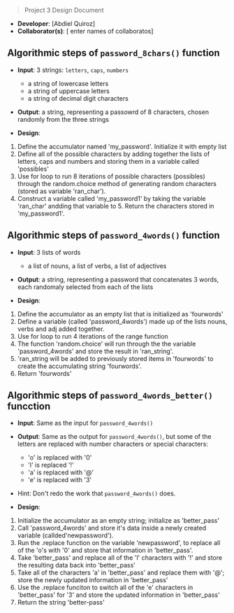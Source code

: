 > Project 3 Design Document

- **Developer**: [Abdiel Quiroz]
- **Collaborator(s)**: [ enter names of collaboratos]


## Algorithmic steps of `password_8chars()` function
- **Input**: 3 strings: `letters`, `caps`, `numbers`
  - a string of  lowercase letters
  - a string of uppercase letters
  - a string of decimal digit characters
- **Output**: a string, representing a passowrd of 8 characters, chosen 
  randomly from the three strings

- **Design**: 
1. Define the accumulator named 'my_password'.  Initialize it with empty list
2. Define all of the possible characters by adding together the lists of letters, caps and numbers and storing them in a variable called 'possibles'
3. Use for loop to run 8 iterations of possible characters (possibles) through the random.choice method of generating random characters (stored as variable 'ran_char'). 
4. Construct a variable called 'my_password1' by taking the variable 'ran_char' andding that variable to 5. Return the characters stored in 'my_password1'.   


## Algorithmic steps of `password_4words()` function
- **Input**: 3 lists of words
  - a list of nouns, a list of verbs, a list of adjectives
- **Output**: a string, representing a password that concatenates 3 words, 
  each randomaly selected from each of the lists

- **Design**: 
1. Define the accumulator as an empty list that is initialized as 'fourwords'
2. Define a variable (called 'password_4words') made up of the lists nouns, verbs and adj added together.
3. Use for loop to run 4 iterations of the range function 
4. The function 'random.choice' will run through the the variable 'password_4words' and store the result in 'ran_string'. 
5. 'ran_string will be added to previously stored items in 'fourwords' to create the accumulating string 'fourwords'.
6. Return 'fourwords'


## Algorithmic steps of `password_4words_better()` funcction
- **Input**: Same as the input for `password_4words()`
- **Output**: Same as the output for `password_4words()`, but some of 
  the letters are replaced with number characters or special characters:
  - 'o' is replaced with '0'
  - 'l' is replaced  '!'
  - 'a' is replaced with '@'
  - 'e' is replaced with '3'
- Hint: Don't redo the work that `password_4words()` does. 

- **Design**: 
1. Initialize the accumulator as an empty string; initialize as 'better_pass'
2. Call 'password_4words' and store it's data inside a newly created variable (callded'newpassword').
3. Run the .replace function on the variable 'newpassword', to replace all of the 'o's with '0' and store that information in 'better_pass'.  
4. Take 'better_pass' and replace all of the 'l' characters with '!' and store the resulting data back into 'better_pass'
5. Take all of the characters 'a' in 'better_pass' and replace them with '@'; store the newly updated information in 'better_pass'
6.  Use the .replace funciton to switch all of the 'e' characters in 'better_pass' for '3' and store the updated information in 'better_pass' 
7. Return the string 'better-pass'